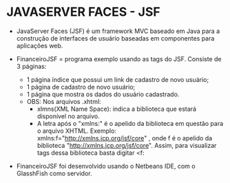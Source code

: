 JAVASERVER FACES - JSF
========================

- JavaServer Faces (JSF) é um framework MVC baseado em Java para a construção de interfaces de usuário baseadas em componentes para aplicações web.

- FinanceiroJSF = programa exemplo usando as tags do JSF. Consiste de 3 páginas:
	- 1 página índice que possui um link de cadastro de novo usuário;
	- 1 página de cadastro de novo usuário;
	- 1 página que mostra os dados do usuário cadastrado.
	- OBS: Nos arquivos .xhtml:
		- xlmns(XML Name Space): indica a biblioteca que estará disponível no arquivo.
		- A letra após o "xmlns:" é o apelido da biblioteca em questão para o arquivo XHTML. Exemplo: xmlns:f="http://xmlns.jcp.org/jsf/core" , onde f é o apelido da biblioteca "http://xmlns.jcp.org/jsf/core". Assim, para visualizar tags dessa biblioteca basta digitar <f:

- FinanceiroJSF foi desenvolvido usando o Netbeans IDE, com o GlasshFish como servidor.
